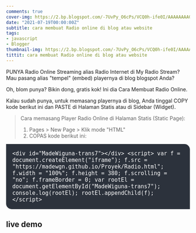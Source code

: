 ```yaml
---
comments: true
cover-img: https://2.bp.blogspot.com/-7UvPy_O6cPs/VCQ0h-ife0I/AAAAAAAAGfU/dMrmAptj8yQ/s1600/radio%2Bonline%2Bmy%2Bradio%2Bstream%2Bembed%2Bplayer.png
date: "2021-07-19T00:00:00Z"
subtitle: cara membuat Radio online di blog atau website
tags:
- javascript
- Blogger
thumbnail-img: https://2.bp.blogspot.com/-7UvPy_O6cPs/VCQ0h-ife0I/AAAAAAAAGfU/dMrmAptj8yQ/s1600/radio%2Bonline%2Bmy%2Bradio%2Bstream%2Bembed%2Bplayer.png
tittit: cara membuat Radio online di blog atau website
---
```



PUNYA Radio Online Streaming alias Radio Internet di My Radio Stream? Mau pasang alias "tempel" (embed) playernya di blog blogspot Anda?

Oh, blom punya? Bikin dong, gratis kok! Ini dia Cara Membuat Radio Online.

Kalau sudah punya, untuk memasang playernya di blog, Anda tinggal COPY kode berikut ini dan PASTE di Halaman Statis atau di Sidebar (Widget).


>Cara memasang Player Radio Online di Halaman Statis (Static Page):
>1. Pages > New Page > Klik mode "HTML"
>2. COPAS kode berikut ini:


<div style="background-color: #2c323c; border-radius: 0px 15px; padding: 17px; text-align: left;"> <span style="color: white; font-family: 'Fira Mono', monospace; font-size: 15px;">&lt;div id="MadeWiguna-trans7">&lt;/div&gt;
&lt;script&gt;
  var f = document.createElement("iframe");
  f.src = "https://madewgn.github.io/Proyek/Radio.html";
  f.width = "100%";
  f.height = 380;
  f.scrolling = "no";
  f.frameBorder = 0;
  var rootEl = document.getElementById("MadeWiguna-trans7");
  console.log(rootEl);
  rootEl.appendChild(f);
&lt;/script&gt;</span></div>

## live demo

<div id="MadeWiguna-trans7"></div>
<script>
  var f = document.createElement("iframe");
  f.src = "https://madewgn.github.io/Proyek/Radio.html";
  f.width = "100%";
  f.height = 380;
  f.scrolling = "no";
  f.frameBorder = 0;
  var rootEl = document.getElementById("MadeWiguna-trans7");
  console.log(rootEl);
  rootEl.appendChild(f);
</script>



